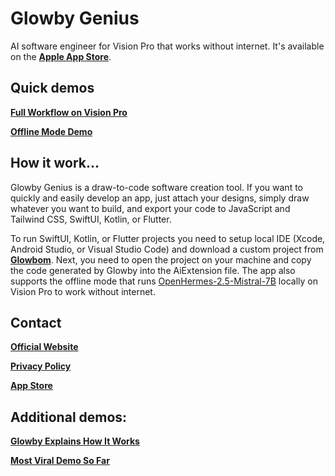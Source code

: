 # Glowby Genius

AI software engineer for Vision Pro that works without internet. It's available on the [**Apple App Store**](https://apps.apple.com/us/app/glowby-genius/id6446417094).

## Quick demos

[**Full Workflow on Vision Pro**](https://twitter.com/GlowbomCorp/status/1765458935535042906)

[**Offline Mode Demo**](https://twitter.com/jacobilin/status/1766504961339175371)

## How it work...

Glowby Genius is a draw-to-code software creation tool. If you want to quickly and easily develop an app, just attach your designs, simply draw whatever you want to build, and export your code to JavaScript and Tailwind CSS, SwiftUI, Kotlin, or Flutter.

To run SwiftUI, Kotlin, or Flutter projects you need to setup local IDE (Xcode, Android Studio, or Visual Studio Code) and download a custom project from [**Glowbom**](glowbom.com). Next, you need to open the project on your machine and copy the code generated by Glowby into the AiExtension file. The app also supports the offline mode that runs [OpenHermes-2.5-Mistral-7B](https://huggingface.co/teknium/OpenHermes-2.5-Mistral-7B) locally on Vision Pro to work without internet.

## Contact


[**Official Website**](https://glowbom.com/glowby/)

[**Privacy Policy**](https://glowbom.com/glowby/privacy.html)

[**App Store**](https://apps.apple.com/us/app/glowby-genius/id6446417094)

## Additional demos:


[**Glowby Explains How It Works**](https://www.youtube.com/watch?v=wqfLtk2t-T8)

[**Most Viral Demo So Far**](https://twitter.com/jacobilin/status/1751365686344155250)
